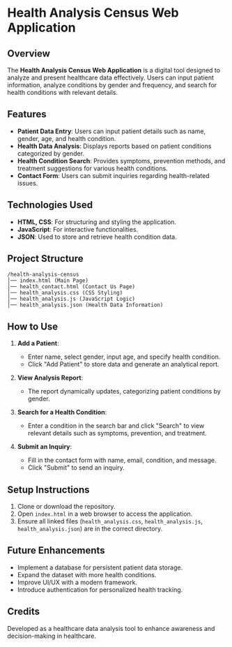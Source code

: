 # Health Analysis Census Web Application

## Overview
The **Health Analysis Census Web Application** is a digital tool designed to analyze and present healthcare data effectively. Users can input patient information, analyze conditions by gender and frequency, and search for health conditions with relevant details.

## Features
- **Patient Data Entry**: Users can input patient details such as name, gender, age, and health condition.
- **Health Data Analysis**: Displays reports based on patient conditions categorized by gender.
- **Health Condition Search**: Provides symptoms, prevention methods, and treatment suggestions for various health conditions.
- **Contact Form**: Users can submit inquiries regarding health-related issues.

## Technologies Used
- **HTML, CSS**: For structuring and styling the application.
- **JavaScript**: For interactive functionalities.
- **JSON**: Used to store and retrieve health condition data.

## Project Structure
```
/health-analysis-census
│── index.html (Main Page)
│── health_contact.html (Contact Us Page)
│── health_analysis.css (CSS Styling)
│── health_analysis.js (JavaScript Logic)
│── health_analysis.json (Health Data Information)
```

## How to Use
1. **Add a Patient**:
   - Enter name, select gender, input age, and specify health condition.
   - Click "Add Patient" to store data and generate an analytical report.
   
2. **View Analysis Report**:
   - The report dynamically updates, categorizing patient conditions by gender.

3. **Search for a Health Condition**:
   - Enter a condition in the search bar and click "Search" to view relevant details such as symptoms, prevention, and treatment.

4. **Submit an Inquiry**:
   - Fill in the contact form with name, email, condition, and message.
   - Click "Submit" to send an inquiry.

## Setup Instructions
1. Clone or download the repository.
2. Open `index.html` in a web browser to access the application.
3. Ensure all linked files (`health_analysis.css`, `health_analysis.js`, `health_analysis.json`) are in the correct directory.

## Future Enhancements
- Implement a database for persistent patient data storage.
- Expand the dataset with more health conditions.
- Improve UI/UX with a modern framework.
- Introduce authentication for personalized health tracking.

## Credits
Developed as a healthcare data analysis tool to enhance awareness and decision-making in healthcare.

